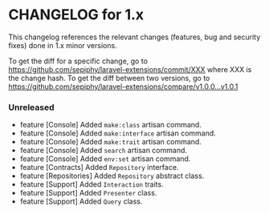 CHANGELOG for 1.x
===================

This changelog references the relevant changes (features, bug and security fixes) done
in 1.x minor versions.

To get the diff for a specific change, go to https://github.com/sepiphy/laravel-extensions/commit/XXX where XXX is the change hash.
To get the diff between two versions, go to https://github.com/sepiphy/laravel-extensions/compare/v1.0.0...v1.0.1

### Unreleased

  * feature [Console] Added `make:class` artisan command.
  * feature [Console] Added `make:interface` artisan command.
  * feature [Console] Added `make:trait` artisan command.
  * feature [Console] Added `search` artisan command.
  * feature [Console] Added `env:set` artisan command.
  * feature [Contracts] Added `Repository` interface.
  * feature [Repositories] Added `Repository` abstract class.
  * feature [Support] Added `Interaction` traits.
  * feature [Support] Added `Presenter` class.
  * feature [Support] Added `Query` class.
